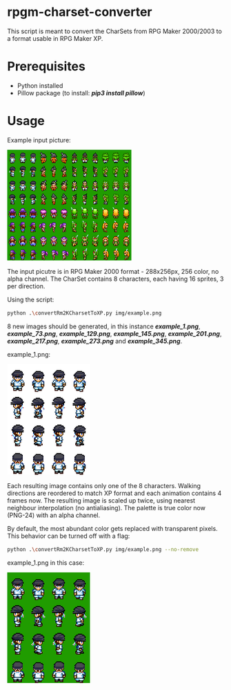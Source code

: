# rpgm-charset-converter
This script is meant to convert the CharSets from RPG Maker 2000/2003 to a format usable in RPG Maker XP.

# Prerequisites

* Python installed
* Pillow package (to install: ***pip3 install pillow***)

# Usage
Example input picture:

![](/img/example.png)

The input picutre is in RPG Maker 2000 format - 288x256px, 256 color, no alpha channel. The CharSet contains 8 characters, each having 16 sprites, 3 per direction.

Using the script:
``` bash
python .\convertRm2KCharsetToXP.py img/example.png
```

8 new images should be generated, in this instance ***example_1.png***, ***example_73.png***, ***example_129.png***, ***example_145.png***, ***example_201.png***, ***example_217.png***, ***example_273.png*** and ***example_345.png***.

example_1.png:

![](/img/example_1.png)

Each resulting image contains only one of the 8 characters. Walking directions are reordered to match XP format and each animation contains 4 frames now. The resulting image is scaled up twice, using nearest neighbour interpolation (no antialiasing). The palette is true color now (PNG-24) with an alpha channel.

By default, the most abundant color gets replaced with transparent pixels. This behavior can be turned off with a flag:
``` bash
python .\convertRm2KCharsetToXP.py img/example.png --no-remove
```

example_1.png in this case:

![](/img/example_1_noremove.png)